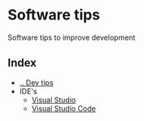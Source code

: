 # Software tips
Software tips to improve development


## Index
- [.. Dev tips](../README.md)
- IDE's
  - [Visual Studio](./IDEs/VisualStudio.md)
  - [Visual Studio Code](./IDEs/VisualStudioCode.md)